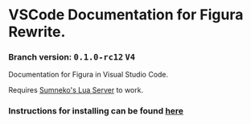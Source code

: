 # VSCode Documentation for Figura Rewrite.
### Branch version: <kbd>**0.1.0-rc12**</kbd> <kbd>**V4**</kbd>

Documentation for Figura in Visual Studio Code.

Requires [Sumneko's Lua Server](https://marketplace.visualstudio.com/items?itemName=sumneko.lua) to work.

### Instructions for installing can be found [here](wiki)
